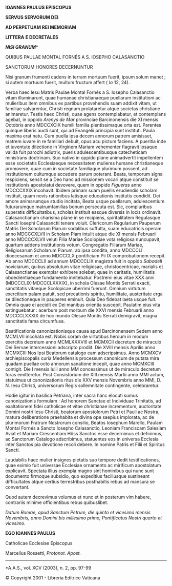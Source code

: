 **IOANNES PAULUS EPISCOPUS**

**SERVUS SERVORUM DEI**

**AD PERPETUAM REI MEMORIAM**

**LITTERA** **E DECRETALES**

***NISI GRANUM****

QUIBUS PAULAE MONTAL FORNÉS A S. IOSEPHO CALASANCTIO

SANCTORUM HONORES DECERNUNTUR

Nisi granum frumenti cadens in terram mortuum fuerit, ipsum solum manet ; si autem mortuum fuerit, multum fructum affert ( *Io* 12, 24).

Verba haec Iesu Matris Paulae Montal Fornés a S. Iosepho Calasanctio vitam illuminarunt, quae humanae christianaeque puellarum institutioni ac mulieribus item omnibus ex partibus provehendis suam addixit vitam, ut familiae salvarentur, Christi regnum prolataretur atque societas christiane animaretur. Testis haec Christi, quae agens contemplabatur, et contemplans agebat, in oppido *Arenys de Mar* provinciae Barcinonensis die XI mensis Octobris anno MDCCXCIX humili familia pientissimaque orta est. Parentes quinque liberis aucti sunt, qui ad Evangelii principia sunt instituti. Paula maxima erat natu. Cum puella ipsa decem annorum patrem amisisset, matrem iuvare in re familiari debuit, opus acu pictum faciens. A pueritia inde et iuventute dilectione in Virginem Mariam vehementer flagravit ipsaque valida fuit parochi adiutrix, pueris adulescentibusque catecheticam ministrans doctrinam. Suo nativo in oppido plane animadvertit impellentem esse societatis Ecclesiaeque necessitatem mulieres humane christianeque promovere, quae cum in societate familiaque plurimum possent, ad institutionem cultumque accedere parum poterant. Beata, temporum signa respiciens, sensit se a Deo hanc ad missionem vocari atque constituit se institutionis apostolatui devovere, quem in oppido *Figueras* anno MDCCCXXIX incohavit. Ibidem primam suam puellis erudiendis scholam instituit, quam novis rationibus latisque educationis institutis condidit. Dei amore animarumque studio incitata, Beata usque puellarum, adulescentium futurarumque matrumfamilias bonum persecuta est. Sic, compluribus superatis difficultatibus, scholas instituit easque diversis in locis ordinavit. Calasanctianum charisma plane in se recipiens, spiritalitatem Regulasque Sancti Iosephi Calasanctii tenere voluit. Clericorum Regularium Pauperum Matris Dei Scholarum Piarum sodalibus suffulta, suam educatricis operam anno MDCCCXLVII in Scholam Piam intulit atque die XI mensis Februarii anno MDCCCXLVII veluti Filia Mariae Scolopiae vota religiosa nuncupavit, quartum addens institutionis votum. Congregatio Filiarum Mariae, Religiosarum Scholarum Piarum, ab ipsa condita, anno MDCCCLI dioecesanam et anno MDCCCLX pontificiam Pii IX comprobationem recepit. Ab anno MDCCCLII ad annum MDCCCLIX magistra fuit in oppido *Sabadell* noviciarum, quibus absolutum vitae religiosae, christocentricae, marialis et Calasanctianae exemplar exhibere solebat, quae in caritatis, humilitatis oboedientiaeque fundamento innitebatur. Postremi eius vitae XXX anni (MDCCCLIX-MDCCCLXXXIX), in schola Olesae Montis Serrati exacti, sanctitatis vitaeque Scolopicae uberrimi fuerunt. Omnium virtutum exercitium palam patuit, sed precationis spiritu, humilitate, austeritate erga se dilectioneque in pauperes eminuit. Quia Deo fidebat laeta usque fuit. Omnia quae ei accidit ex Dei manibus orientia suscepit. Paulatim eius vita extinguebatur : acerbum post morbum die XXVI mensis Februarii anno MDCCCLXXXIX de hoc mundo Olesae Montis Serrati demigravit, magna sanctitatis fama circumfusa.

Beatificationis canonizationisque causa apud Barcinonensem Sedem anno MCMLVII incohata est. Nobis coram de virtutibus heroum in modum exercitis decretum anno MCMLXXXVIII et MCMXCII decretum de miraculo Dei Servae intercessioni adscripto prodiit. Die XVIII mensis Aprilis anno MCMXCIII Nos Ipsi Beatorum catalogo eam adscripsimus. Anno MCMXCV archiepiscopalis curia Medellensis processum canonicum de putata mira quadam puellae octo annorum sanatione incepit, quae anno MCMXCIII contigit. Die I mensis Iulii anno MM concessimus ut de miraculo decretum foras emitteretur. Post Consistorium die XIII mensis Martii anno MMI actum, statuimus ut canonizationis ritus die XXV mensis Novembris anno MMI, D. N. Iesu Christi, universorum Regis sollemnitate contingente, celebraretur.

Hodie igitur in basilica Petriana, inter sacra hanc elocuti sumus canonizationis formulam : Ad honorem Sanctae et Individuae Trinitatis, ad exaltationem fidei catholicae et vitae christianae incrementum, auctoritate Domini nostri Iesu Christi, beatorum apostolorum Petri et Pauli ac Nostra, matura deliberatione praehabita et divina ope saepius implorata, ac de plurimorum Fratrum Nostrorum consilio, Beatos Iosephum Marello, Paulam Montal Fornés a Sancto Iosepho Calasanctio, Leoniam Franciscam Salesiam Aviat et Mariam Crescentiam Höss Sanctos esse decernimus et definimus, ac Sanctorum Catalogo adscribimus, statuentes eos in universa Ecclesia inter Sanctos pia devotione recoli debere. In nomine Patris et Filii et Spiritus Sancti.

Laudabilis haec mulier insignes pietatis suo tempore dedit testificationes, quae eximio fuit universae Ecclesiae ornamento ac mirificum apostolatum explicavit. Spectata illius exempla magno sint hominibus qui nunc sunt documento firmoque subsidio, quo expeditius faciliusque sustineant difficultates atque certius terrestribus posthabitis rebus ad mansura se convertant.

Quod autem decrevimus volumus et nunc et in posterum vim habere, contrariis minime officientibus rebus quibuslibet.

*Datum Romae, apud Sanctum Petrum, die quinto et vicesimo mensis Novembris, anno Domini bis millesimo primo, Pontificatus Nostri quarto et vicesimo.*

**EGO IOANNES PAULUS**

Catholicae Ecclesiae Episcopus

Marcellus Rossetti, *Protonot. Apost.*

* * *

*A.A.S., vol. XCV (2003), n. 2, pp. 97-99

© Copyright 2001 - Libreria Editrice Vaticana